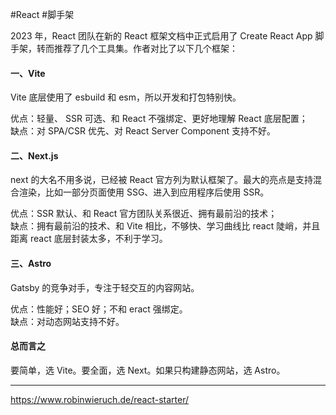 #React #脚手架

2023 年，React 团队在新的 React 框架文档中正式启用了 Create React App 脚手架，转而推荐了几个工具集。作者对比了以下几个框架：

#### 一、Vite

Vite 底层使用了 esbuild 和 esm，所以开发和打包特别快。

优点：轻量、 SSR 可选、和 React 不强绑定、更好地理解 React 底层配置；  
缺点：对 SPA/CSR 优先、对 React Server Component 支持不好。  

#### 二、Next.js  

next 的大名不用多说，已经被 React 官方列为默认框架了。最大的亮点是支持混合渲染，比如一部分页面使用 SSG、进入到应用程序后使用 SSR。  

优点：SSR 默认、和 React 官方团队关系很近、拥有最前沿的技术；  
缺点：拥有最前沿的技术、和 Vite 相比，不够快、学习曲线比 react 陡峭，并且距离 react 底层封装太多，不利于学习。  

#### 三、Astro  

Gatsby 的竞争对手，专注于轻交互的内容网站。

优点：性能好；SEO 好；不和 eract 强绑定。  
缺点：对动态网站支持不好。

#### 总而言之

要简单，选 Vite。要全面，选 Next。如果只构建静态网站，选 Astro。

---

<https://www.robinwieruch.de/react-starter/>
